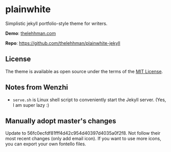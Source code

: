 # plainwhite

Simplistic jekyll portfolio-style theme for writers.

**Demo**: [thelehhman.com](https://thelehhman.com)

**Repo**: https://github.com/thelehhman/plainwhite-jekyll

## License

The theme is available as open source under the terms of the [MIT License](https://opensource.org/licenses/MIT).

## Notes from Wenzhi
- `serve.sh` is Linux shell script to conveniently start the Jekyll server. (Yes, I am super lazy :)

## Manually adopt master's changes

Update to 56fc0ecfdf81fff4d42c954d40397d4035a0f2f8. Not follow their most recent changes (only add email icon). If you want to use more icons, you can export your own fontello files.
